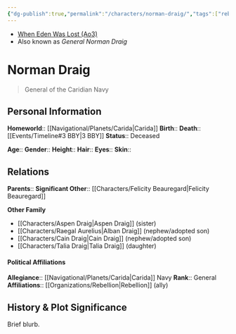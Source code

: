 ```yaml
---
{"dg-publish":true,"permalink":"/characters/norman-draig/","tags":["rebelalliance","general","unfinished","character"],"noteIcon":"saber1"}
---
```


- [When Eden Was Lost (Ao3)](https://archiveofourown.org/works/19334440/chapters/45992584)
- Also known as *General Norman Draig*
# Norman Draig
>General of the Caridian Navy

## Personal Information

**Homeworld**::  [[Navigational/Planets/Carida\|Carida]]
**Birth**:: 
**Death**::  [[Events/Timeline#3 BBY\|3 BBY]]
**Status**::  Deceased

**Age**:: 
**Gender**:: 
**Height**:: 
**Hair**:: 
**Eyes**:: 
**Skin**:: 

## Relations

**Parents**:: 
**Significant Other**::  [[Characters/Felicity Beauregard\|Felicity Beauregard]]

**Other Family**
- [[Characters/Aspen Draig\|Aspen Draig]] (sister)
- [[Characters/Raegal Aurelius\|Alban Draig]] (nephew/adopted son)
- [[Characters/Cain Draig\|Cain Draig]] (nephew/adopted son)
- [[Characters/Talia Draig\|Talia Draig]] (daughter)

#### Political Affiliations

**Allegiance**::  [[Navigational/Planets/Carida\|Carida]] Navy
**Rank**::  General
**Affiliations**::  [[Organizations/Rebellion\|Rebellion]] (ally)

## History & Plot Significance
Brief blurb.